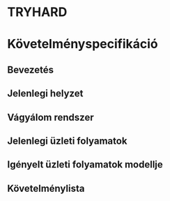 # TRYHARD
# Követelményspecifikáció

## Bevezetés

## Jelenlegi helyzet

## Vágyálom rendszer

## Jelenlegi üzleti folyamatok

## Igényelt üzleti folyamatok modellje

## Követelménylista